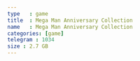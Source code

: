 ```yaml
---
type   : game
title  : Mega Man Anniversary Collection
name   : Mega Man Anniversary Collection
categories: [game]
telegram : 1034
size : 2.7 GB
---
```



